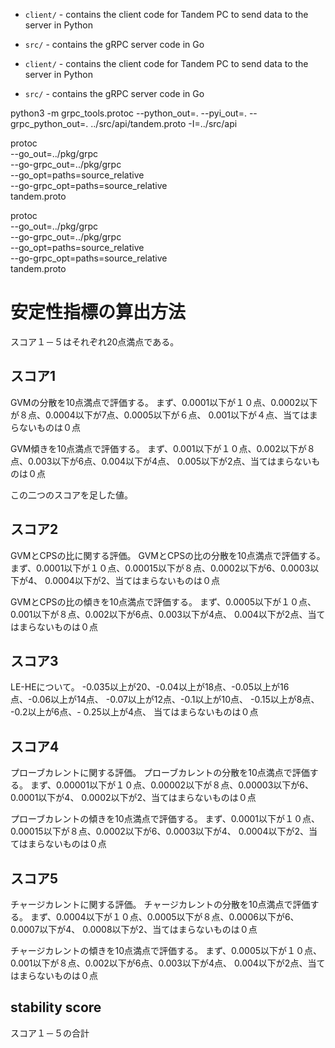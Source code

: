 
- `client/` - contains the client code for Tandem PC to send data to the server in Python
- `src/` - contains the gRPC server code in Go



- `client/` - contains the client code for Tandem PC to send data to the server in Python
- `src/` - contains the gRPC server code in Go


python3 -m grpc_tools.protoc  --python_out=. --pyi_out=. --grpc_python_out=. ../src/api/tandem.proto -I=../src/api


protoc \
  --go_out=../pkg/grpc \
  --go-grpc_out=../pkg/grpc \
  --go_opt=paths=source_relative \
  --go-grpc_opt=paths=source_relative \
 tandem.proto


protoc \
  --go_out=../pkg/grpc \
  --go-grpc_out=../pkg/grpc \
  --go_opt=paths=source_relative \
  --go-grpc_opt=paths=source_relative \
 tandem.proto


# 安定性指標の算出方法

スコア１－５はそれぞれ20点満点である。

## スコア1
GVMの分散を10点満点で評価する。
まず、0.0001以下が１０点、0.0002以下が８点、0.0004以下が7点、0.0005以下が６点、 0.001以下が４点、当てはまらないものは０点

GVM傾きを10点満点で評価する。
まず、0.001以下が１０点、0.002以下が８点、0.003以下が6点、0.004以下が4点、 0.005以下が2点、当てはまらないものは０点

この二つのスコアを足した値。

## スコア2
GVMとCPSの比に関する評価。
GVMとCPSの比の分散を10点満点で評価する。
まず、0.0001以下が１０点、0.00015以下が８点、0.0002以下が6、0.0003以下が4、 0.0004以下が2、当てはまらないものは０点

GVMとCPSの比の傾きを10点満点で評価する。
まず、0.0005以下が１０点、0.001以下が８点、0.002以下が6点、0.003以下が4点、 0.004以下が2点、当てはまらないものは０点
## スコア3
LE-HEについて。
-0.035以上が20、-0.04以上が18点、-0.05以上が16点、-0.06以上が14点、 -0.07以上が12点、-0.1以上が10点、 -0.15以上が8点、 -0.2以上が6点、- 0.25以上が4点、 当てはまらないものは０点
## スコア4
プローブカレントに関する評価。
プローブカレントの分散を10点満点で評価する。
まず、0.00001以下が１０点、0.00002以下が８点、0.00003以下が6、0.0001以下が4、 0.0002以下が2、当てはまらないものは０点

プローブカレントの傾きを10点満点で評価する。
まず、0.0001以下が１０点、0.00015以下が８点、0.0002以下が6、0.0003以下が4、 0.0004以下が2、当てはまらないものは０点
## スコア5
チャージカレントに関する評価。
チャージカレントの分散を10点満点で評価する。
まず、0.0004以下が１０点、0.0005以下が８点、0.0006以下が6、0.0007以下が4、 0.0008以下が2、当てはまらないものは０点

チャージカレントの傾きを10点満点で評価する。
まず、0.0005以下が１０点、0.001以下が８点、0.002以下が6点、0.003以下が4点、 0.004以下が2点、当てはまらないものは０点
## stability score
スコア１－５の合計